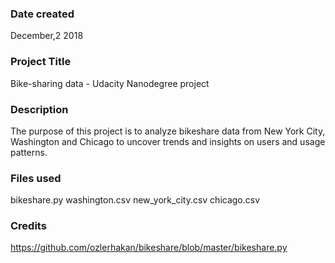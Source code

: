 ### Date created
December,2 2018

### Project Title
Bike-sharing data - Udacity Nanodegree project

### Description
The purpose of this project is to analyze bikeshare data from New York City, Washington and Chicago to uncover trends and insights on users and usage patterns.  

### Files used
bikeshare.py
washington.csv
new_york_city.csv
chicago.csv

### Credits
https://github.com/ozlerhakan/bikeshare/blob/master/bikeshare.py
